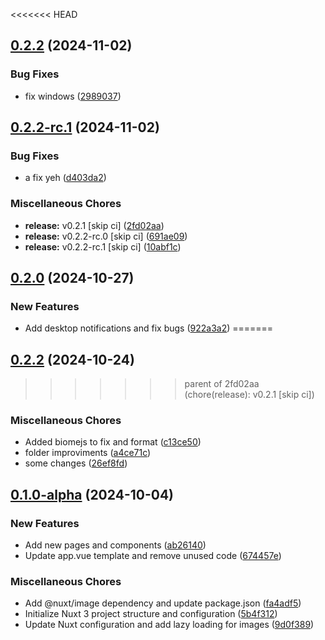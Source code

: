 <<<<<<< HEAD
## [0.2.2](https://github.com/manga-you-know/desktop/compare/v0.2.2-rc.1...v0.2.2) (2024-11-02)


### Bug Fixes

* fix windows ([2989037](https://github.com/manga-you-know/desktop/commit/29890370c1f01b1eb15c421979a107749cd91579))

## [0.2.2-rc.1](https://github.com/manga-you-know/desktop/compare/v0.2.0...v0.2.2-rc.1) (2024-11-02)


### Bug Fixes

* a fix yeh ([d403da2](https://github.com/manga-you-know/desktop/commit/d403da28ad5b847397855a05319aaa3e6dc3be0a))


### Miscellaneous Chores

* **release:** v0.2.1 [skip ci] ([2fd02aa](https://github.com/manga-you-know/desktop/commit/2fd02aa59db0d2d54b732b33df8745fe0ef8ea19))
* **release:** v0.2.2-rc.0 [skip ci] ([691ae09](https://github.com/manga-you-know/desktop/commit/691ae090fb697c826ba3a2800f8a964cec928265))
* **release:** v0.2.2-rc.1 [skip ci] ([10abf1c](https://github.com/manga-you-know/desktop/commit/10abf1c5a0e3e55808a646c641e310fb66989a3c))

## [0.2.0](https://github.com/manga-you-know/desktop/compare/v0.1.0-alpha...v0.2.0) (2024-10-27)


### New Features

* Add desktop notifications and fix bugs ([922a3a2](https://github.com/manga-you-know/desktop/commit/922a3a2a6521c5189ca148bde15968458568a6f9))
=======
## [0.2.2](https://github.com/manga-you-know/desktop/compare/v0.1.0-alpha...v0.2.2) (2024-10-24)
>>>>>>> parent of 2fd02aa (chore(release): v0.2.1 [skip ci])


### Miscellaneous Chores

* Added biomejs to fix and format ([c13ce50](https://github.com/manga-you-know/desktop/commit/c13ce50465a0c24cbef5b91e169918944042446b))
* folder improviments ([a4ce71c](https://github.com/manga-you-know/desktop/commit/a4ce71c37e7e045f95abcdfa221c673e7077e5fe))
* some changes ([26ef8fd](https://github.com/manga-you-know/desktop/commit/26ef8fd3b189b2ceb4d16861240f81f852c0ea37))

## [0.1.0-alpha](https://github.com/manga-you-know/desktop/compare/5b4f3121e991dfd6d87474a02d90f700cb2c48e5...v0.1.0-alpha) (2024-10-04)


### New Features

* Add new pages and components ([ab26140](https://github.com/manga-you-know/desktop/commit/ab26140fd68032dd49d0ed2f0e19d794c1e9a54a))
* Update app.vue template and remove unused code ([674457e](https://github.com/manga-you-know/desktop/commit/674457e934e9dac3f1758f2b5d108bd49ce3e513))


### Miscellaneous Chores

* Add @nuxt/image dependency and update package.json ([fa4adf5](https://github.com/manga-you-know/desktop/commit/fa4adf51b5fb37d186cddf5418ba3c4cce4e9772))
* Initialize Nuxt 3 project structure and configuration ([5b4f312](https://github.com/manga-you-know/desktop/commit/5b4f3121e991dfd6d87474a02d90f700cb2c48e5))
* Update Nuxt configuration and add lazy loading for images ([9d0f389](https://github.com/manga-you-know/desktop/commit/9d0f3897e26180d33d6f15623848b0a768109b8f))

